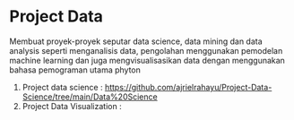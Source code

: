 # Project Data
Membuat proyek-proyek seputar data science, data mining dan data analysis seperti menganalisis data, pengolahan menggunakan pemodelan machine learning dan juga mengvisualisasikan data dengan menggunakan bahasa pemograman utama phyton
1. Project data science : https://github.com/ajrielrahayu/Project-Data-Science/tree/main/Data%20Science
2. Project Data Visualization :

